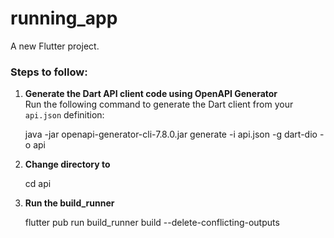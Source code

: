 # running_app

A new Flutter project.

### Steps to follow:

1. **Generate the Dart API client code using OpenAPI Generator**  
   Run the following command to generate the Dart client from your `api.json` definition:
   
   java -jar openapi-generator-cli-7.8.0.jar generate -i api.json -g dart-dio -o api

2. **Change directory to**
    
    cd api

3. **Run the build_runner**

    flutter pub run build_runner build --delete-conflicting-outputs